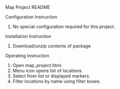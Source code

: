 Map Project README

Configuration Instruction
1. No special configuration required for this project.

Installation Instruction
1. Download/unzip contents of package

Operating Instruction
1. Open map_project.html.
2. Menu icon opens list of locations.
3. Select from list or displayed markers.
4. Filter locations by name using filter boxes. 
